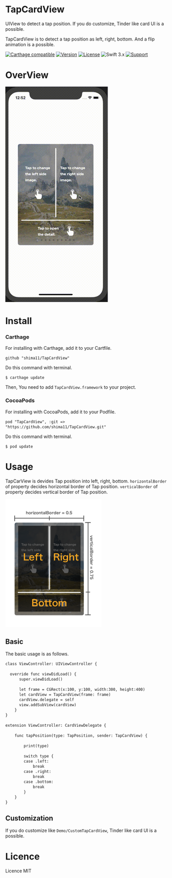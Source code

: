 # TapCardView
UIView to detect a tap position.
If you do customize, Tinder like card UI is a possible.

TapCardView is to detect a tap position as left, right, bottom.
And a flip animation is a possible.

[![Carthage compatible](https://img.shields.io/badge/Carthage-compatible-4BC51D.svg?style=flat)](https://github.com/Carthage/Carthage)
[![Version](https://img.shields.io/cocoapods/v/TapCardView.svg?style=flat)](http://cocoapods.org/pods/DataSources)
[![License](https://img.shields.io/cocoapods/l/TapCardView.svg?style=flat)](http://cocoapods.org/pods/TapCardView)
 ![Swift 3.x](https://img.shields.io/badge/Swift-3.x-orange.svg)
 [![Support](https://img.shields.io/badge/support-iOS%208%2B%20-blue.svg?style=flat)](https://www.apple.com/nl/ios/)

# OverView
![](demo.gif)

# Install

### Carthage
For installing with Carthage, add it to your Cartfile.

```
github "shima11/TapCardView"
```

Do this command with terminal.

```
$ carthage update
```

Then, You need to add `TapCardView.framework` to your project.

### CocoaPods

For installing with CocoaPods, add it to your Podfile.

```
pod "TapCardView", :git => "https://github.com/shima11/TapCardView.git"
```

Do this command with terminal.

```
$ pod update
```

# Usage

TapCarView is devides Tap position into left, right, bottom.
`horizontalBorder` of property decides horizontal border of Tap position.
`verticalBorder` of property decides vertical border of Tap position.

![](demo2.png)

## Basic
The basic usage is as follows.

```
class ViewController: UIViewController {

  override func viewDidLoad() {
      super.viewDidLoad()

      let frame = CGRect(x:100, y:100, width:300, height:400)
      let cardView = TapCardView(frame: frame)
      cardView.delegate = self
      view.addSubView(cardView)
    }
}

extension ViewController: CardViewDelegate {

    func tapPosition(type: TapPosition, sender: TapCardView) {

        print(type)

        switch type {
        case .left:
            break
        case .right:
            break
        case .bottom:
            break
        }
    }
}
```

## Customization
If you do customize like `Demo/CustomTapCardView`, Tinder like card UI is a possible.

# Licence

Licence MIT
